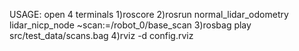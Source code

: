 

USAGE: open 4 terminals
1)roscore
2)rosrun normal_lidar_odometry lidar_nicp_node ~scan:=/robot_0/base_scan
3)rosbag play src/test_data/scans.bag 
4)rviz -d config.rviz 


